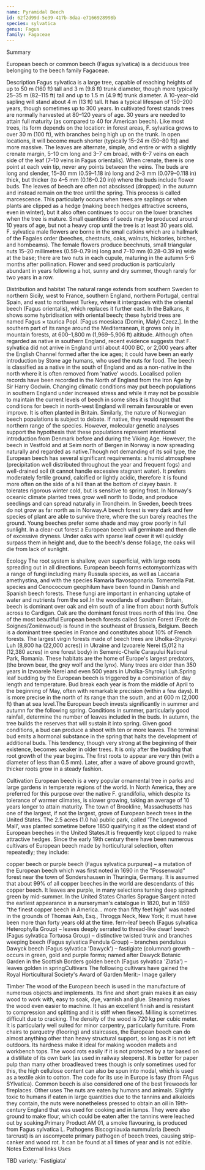 ```yaml
---
name: Pyramidal Beech
id: 62f2d99d-5e39-417b-8daa-e7166928998b
species: sylvatica
genus: Fagus
family: Fagaceae
---
```

Summary



European beech or common beech (Fagus sylvatica) is a deciduous tree belonging to the beech family Fagaceae.

Description
Fagus sylvatica is a large tree, capable of reaching heights of up to 50 m (160 ft) tall and 3 m (9.8 ft) trunk diameter, though more typically 25–35 m (82–115 ft) tall and up to 1.5 m (4.9 ft) trunk diameter. A 10-year-old sapling will stand about 4 m (13 ft) tall. It has a typical lifespan of 150–200 years, though sometimes up to 300 years. In cultivated forest stands trees are normally harvested at 80–120 years of age. 30 years are needed to attain full maturity (as compared to 40 for American beech). Like most trees, its form depends on the location: in forest areas, F. sylvatica grows to over 30 m (100 ft), with branches being high up on the trunk. In open locations, it will become much shorter (typically 15–24 m (50–80 ft)) and more massive.
The leaves are alternate, simple, and entire or with a slightly crenate margin, 5–10 cm long and 3–7 cm broad, with 6–7 veins on each side of the leaf (7–10 veins in Fagus orientalis). When crenate, there is one point at each vein tip, never any points between the veins. The buds are long and slender, 15–30 mm (0.59–1.18 in) long and 2–3 mm (0.079–0.118 in) thick, but thicker (to 4–5 mm (0.16–0.20 in)) where the buds include flower buds.
The leaves of beech are often not abscissed (dropped) in the autumn and instead remain on the tree until the spring. This process is called marcescence. This particularly occurs when trees are saplings or when plants are clipped as a hedge (making beech hedges attractive screens, even in winter), but it also often continues to occur on the lower branches when the tree is mature.
Small quantities of seeds may be produced around 10 years of age, but not a heavy crop until the tree is at least 30 years old. F. sylvatica male flowers are borne in the small catkins which are a hallmark of the Fagales order (beeches, chestnuts, oaks, walnuts, hickories, birches, and hornbeams). The female flowers produce beechnuts, small triangular nuts 15–20 millimetres (0.59–0.79 in) long and 7–10 mm (0.28–0.39 in) wide at the base; there are two nuts in each cupule, maturing in the autumn 5–6 months after pollination. Flower and seed production is particularly abundant in years following a hot, sunny and dry summer, though rarely for two years in a row.

Distribution and habitat
The natural range extends from southern Sweden to northern Sicily, west to France, southern England, northern Portugal, central Spain, and east to northwest Turkey, where it intergrades with the oriental beech (Fagus orientalis), which replaces it further east. In the Balkans, it shows some hybridisation with oriental beech; these hybrid trees are named Fagus × taurica Popl. [Fagus moesiaca (Domin, Maly) Czecz.]. In the southern part of its range around the Mediterranean, it grows only in mountain forests, at 600–1,800 m (1,969–5,906 ft) altitude.
Although often regarded as native in southern England, recent evidence suggests that F. sylvatica did not arrive in England until about 4000 BC, or 2,000 years after the English Channel formed after the ice ages; it could have been an early introduction by Stone age humans, who used the nuts for food. The beech is classified as a native in the south of England and as a non-native in the north where it is often removed from 'native' woods. Localised pollen records have been recorded in the North of England from the Iron Age by Sir Harry Godwin. Changing climatic conditions may put beech populations in southern England under increased stress and while it may not be possible to maintain the current levels of beech in some sites it is thought that conditions for beech in north-west England will remain favourable or even improve. It is often planted in Britain. Similarly, the nature of Norwegian beech populations is subject to debate. If native, they would represent the northern range of the species. However, molecular genetic analyses support the hypothesis that these populations represent intentional introduction from Denmark before and during the Viking Age. However, the beech in Vestfold and at Seim north of Bergen in Norway is now spreading naturally and regarded as native.Though not demanding of its soil type, the European beech has several significant requirements: a humid atmosphere (precipitation well distributed throughout the year and frequent fogs) and well-drained soil (it cannot handle excessive stagnant water). It prefers moderately fertile ground, calcified or lightly acidic, therefore it is found more often on the side of a hill than at the bottom of clayey basin. It tolerates rigorous winter cold, but is sensitive to spring frost. In Norway's oceanic climate planted trees grow well north to Bodø, and produce seedlings and can spread naturally in Trondheim. In Sweden, beech trees do not grow as far north as in Norway.A beech forest is very dark and few species of plant are able to survive there, where the sun barely reaches the ground. Young beeches prefer some shade and may grow poorly in full sunlight. In a clear-cut forest a European beech will germinate and then die of excessive dryness. Under oaks with sparse leaf cover it will quickly surpass them in height and, due to the beech's dense foliage, the oaks will die from lack of sunlight.

Ecology
The root system is shallow, even superficial, with large roots spreading out in all directions. European beech forms ectomycorrhizas with a range of fungi including many Russula species, as well as Laccaria amethystina, and with the species Ramaria flavosaponaria. Tomentella Pat. species and Cenococcum geophilum have been found in Danish and Spanish beech forests. These fungi are important in enhancing uptake of water and nutrients from the soil.In the woodlands of southern Britain, beech is dominant over oak and elm south of a line from about north Suffolk across to Cardigan. Oak are the dominant forest trees north of this line. One of the most beautiful European beech forests called Sonian Forest (Forêt de Soignes/Zoniënwoud) is found in the southeast of Brussels, Belgium. Beech is a dominant tree species in France and constitutes about 10% of French forests. The largest virgin forests made of beech trees are Uholka-Shyrokyi Luh (8,800 ha (22,000 acres)) in Ukraine and Izvoarele Nerei (5,012 ha (12,380 acres) in one forest body) in Semenic-Cheile Carașului National Park, Romania. These habitats are the home of Europe's largest predators, (the brown bear, the grey wolf and the lynx). Many trees are older than 350 years in Izvoarele Nerei and even 500 years in Uholka-Shyrokyi Luh.Spring leaf budding by the European beech is triggered by a combination of day length and temperature. Bud break each year is from the middle of April to the beginning of May, often with remarkable precision (within a few days). It is more precise in the north of its range than the south, and at 600 m (2,000 ft) than at sea level.The European beech invests significantly in summer and autumn for the following spring. Conditions in summer, particularly good rainfall, determine the number of leaves included in the buds. In autumn, the tree builds the reserves that will sustain it into spring. Given good conditions, a bud can produce a shoot with ten or more leaves. The terminal bud emits a hormonal substance in the spring that halts the development of additional buds. This tendency, though very strong at the beginning of their existence, becomes weaker in older trees.
It is only after the budding that root growth of the year begins. The first roots to appear are very thin (with a diameter of less than 0.5 mm). Later, after a wave of above ground growth, thicker roots grow in a steady fashion.

Cultivation
European beech is a very popular ornamental tree in parks and large gardens in temperate regions of the world. In North America, they are preferred for this purpose over the native F. grandifolia, which despite its tolerance of warmer climates, is slower growing, taking an average of 10 years longer to attain maturity. The town of Brookline, Massachusetts has one of the largest, if not the largest, grove of European beech trees in the United States. The 2.5 acres (1.0 ha) public park, called 'The Longwood Mall', was planted sometime before 1850 qualifying it as the oldest stand of European beeches in the United States.It is frequently kept clipped to make attractive hedges.
Since the early 19th century there have been numerous cultivars of European beech made by horticultural selection, often repeatedly; they include:

copper beech or purple beech (Fagus sylvatica purpurea) – a mutation of the European beech which was first noted in 1690 in the "Possenwald" forest near the town of Sondershausen in Thuringia, Germany. It is assumed that about 99% of all copper beeches in the world are descendants of this copper beech. It leaves are purple, in many selections turning deep spinach green by mid-summer. In the United States Charles Sprague Sargent noted the earliest appearance in a nurseryman's catalogue in 1820, but in 1859 "the finest copper beech in America... more than fifty feet high" was noted in the grounds of Thomas Ash, Esq., Throggs Neck, New York; it must have been more than forty years old at the time.
fern-leaf beech (Fagus sylvatica Heterophylla Group) – leaves deeply serrated to thread-like
dwarf beech (Fagus sylvatica Tortuosa Group) – distinctive twisted trunk and branches
weeping beech (Fagus sylvatica Pendula Group) – branches pendulous
Dawyck beech (Fagus sylvatica 'Dawyck') – fastigiate (columnar) growth – occurs in green, gold and purple forms; named after Dawyck Botanic Garden in the Scottish Borders
golden beech (Fagus sylvatica 'Zlatia') – leaves golden in springCultivars
The following cultivars have gained the Royal Horticultural Society's Award of Garden Merit:-
Image gallery










Timber
The wood of the European beech is used in the manufacture of numerous objects and implements. Its fine and short grain makes it an easy wood to work with, easy to soak, dye, varnish and glue. Steaming makes the wood even easier to machine. It has an excellent finish and is resistant to compression and splitting and it is stiff when flexed. Milling is sometimes difficult due to cracking. The density of the wood is 720 kg per cubic meter. It is particularly well suited for minor carpentry, particularly furniture. From chairs to parquetry (flooring) and staircases, the European beech can do almost anything other than heavy structural support, so long as it is not left outdoors. Its hardness make it ideal for making wooden mallets and workbench tops. The wood rots easily if it is not protected by a tar based on a distillate of its own bark (as used in railway sleepers).  It is better for paper pulp than many other broadleaved trees though is only sometimes used for this, the high cellulose content can also be spun into modal, which is used as a textile akin to cotton. The code for its use in Europe is fasy (from FAgus SYlvatica). Common beech is also considered one of the best firewoods for fireplaces.
Other uses
The nuts are eaten by humans and animals. Slightly toxic to humans if eaten in large quantities due to the tannins and alkaloids they contain, the nuts were nonetheless pressed to obtain an oil in 19th-century England that was used for cooking and in lamps. They were also ground to make flour, which could be eaten after the tannins were leached out by soaking.Primary Product AM 01, a smoke flavouring, is produced from Fagus sylvatica L.
Pathogens
Biscogniauxia nummularia (beech tarcrust) is an ascomycete primary pathogen of beech trees, causing strip-canker and wood rot. It can be found at all times of year and is not edible.
Notes
External links
Uses

TBD
variety:  'Fastigiata'